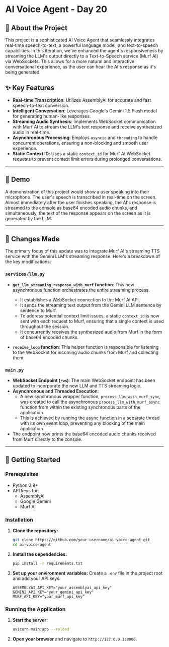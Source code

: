 # AI Voice Agent - Day 20

## 🤖 About the Project

This project is a sophisticated AI Voice Agent that seamlessly integrates real-time speech-to-text, a powerful language model, and text-to-speech capabilities. In this iteration, we've enhanced the agent's responsiveness by streaming the LLM's output directly to a Text-to-Speech service (Murf AI) via WebSockets. This allows for a more natural and interactive conversational experience, as the user can hear the AI's response as it's being generated.

## ✨ Key Features

  * **Real-time Transcription**: Utilizes AssemblyAI for accurate and fast speech-to-text conversion.
  * **Intelligent Conversation**: Leverages Google's Gemini 1.5 Flash model for generating human-like responses.
  * **Streaming Audio Synthesis**: Implements WebSocket communication with Murf AI to stream the LLM's text response and receive synthesized audio in real-time.
  * **Asynchronous Processing**: Employs `asyncio` and `threading` to handle concurrent operations, ensuring a non-blocking and smooth user experience.
  * **Static Context ID**: Uses a static `context_id` for Murf AI WebSocket requests to prevent context limit errors during prolonged conversations.

-----

## 🎥 Demo

A demonstration of this project would show a user speaking into their microphone. The user's speech is transcribed in real-time on the screen. Almost immediately after the user finishes speaking, the AI's response is streamed to the console as base64 encoded audio chunks, and simultaneously, the text of the response appears on the screen as it is generated by the LLM.

-----

## 🔄 Changes Made

The primary focus of this update was to integrate Murf AI's streaming TTS service with the Gemini LLM's streaming response. Here's a breakdown of the key modifications:

### `services/llm.py`

  * **`get_llm_streaming_response_with_murf` function**: This new asynchronous function orchestrates the entire streaming process.

      * It establishes a WebSocket connection to the Murf AI API.
      * It sends the streaming text output from the Gemini LLM sentence by sentence to Murf.
      * To address potential context limit issues, a static `context_id` is now sent with each request to Murf, ensuring that a single context is used throughout the session.
      * It concurrently receives the synthesized audio from Murf in the form of base64 encoded chunks.

  * **`receive_loop` function**: This helper function is responsible for listening to the WebSocket for incoming audio chunks from Murf and collecting them.

### `main.py`

  * **WebSocket Endpoint (`/ws`)**: The main WebSocket endpoint has been updated to incorporate the new LLM and TTS streaming logic.
  * **Asynchronous and Threaded Execution**:
      * A new synchronous wrapper function, `process_llm_with_murf_sync`, was created to call the asynchronous `process_llm_with_murf_async` function from within the existing synchronous parts of the application.
      * This is achieved by running the async function in a separate thread with its own event loop, preventing any blocking of the main application.
  * The endpoint now prints the base64 encoded audio chunks received from Murf directly to the console.

-----

## 🚀 Getting Started

### Prerequisites

  * Python 3.9+
  * API keys for:
      * AssemblyAI
      * Google Gemini
      * Murf AI

### Installation

1.  **Clone the repository:**
    ```bash
    git clone https://github.com/your-username/ai-voice-agent.git
    cd ai-voice-agent
    ```
2.  **Install the dependencies:**
    ```bash
    pip install -r requirements.txt
    ```
3.  **Set up your environment variables:**
    Create a `.env` file in the project root and add your API keys:
    ```
    ASSEMBLYAI_API_KEY="your_assemblyai_api_key"
    GEMINI_API_KEY="your_gemini_api_key"
    MURF_API_KEY="your_murf_api_key"
    ```

### Running the Application

1.  **Start the server:**
    ```bash
    uvicorn main:app --reload
    ```
2.  **Open your browser** and navigate to `http://127.0.0.1:8000`.
